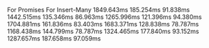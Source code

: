For                Promises             For Insert-Many
1849.643ms           185.254ms              91.838ms
1442.515ms           135.346ms              86.963ms
1265.996ms           121.396ms              94.380ms
1704.881ms           161.836ms              83.403ms
1683.371ms           128.838ms              78.787ms
1168.438ms           144.799ms              78.787ms
1324.465ms           177.840ms              93.152ms
1287.657ms           187.658ms              97.059ms